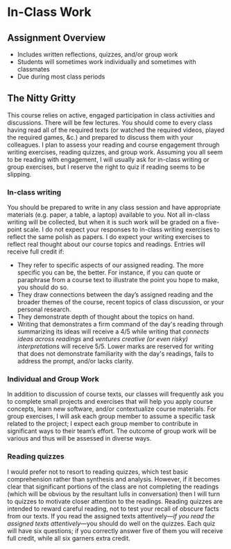 # In-Class Work

## Assignment Overview

+ Includes written reflections, quizzes, and/or group work
+ Students will sometimes work individually and sometimes with classmates
+ Due during most class periods

## The Nitty Gritty

This course relies on active, engaged participation in class activities and discussions. There will be few lectures. You should come to every class having read all of the required texts (or watched the required videos, played the required games, &c.) and prepared to discuss them with your colleagues. I plan to assess your reading and course engagement through writing exercises, reading quizzes, and group work. Assuming you all seem to be reading with engagement, I will usually ask for in-class writing or group exercises, but I reserve the right to quiz if reading seems to be slipping.

### In-class writing

You should be prepared to write in any class session and have appropriate materials (e.g. paper, a table, a laptop) available to you. Not all in-class writing will be collected, but when it is such work will be graded on a five-point scale. I do not expect your responses to in-class writing exercises to reflect the same polish as papers. I do expect your writing exercises to reflect real thought about our course topics and readings. Entries will receive full credit if:
    
+ They refer to specific aspects of our assigned reading. The more specific you can be, the better. For instance, if you can quote or paraphrase from a course text to illustrate the point you hope to make, you should do so.
+ They draw connections between the day’s assigned reading and the broader themes of the course, recent topics of class discussion, or your personal research.
+ They demonstrate depth of thought about the topics on hand.  
+ Writing that demonstrates a firm command of the day's reading through summarizing its ideas will receive a 4/5 while writing that *connects ideas across readings* and *ventures creative (or even risky) interpretations* will receive 5/5. Lower marks are reserved for writing that does not demonstrate familiarity with the day's readings, fails to address the prompt, and/or lacks clarity.

### Individual and Group Work

In addition to discussion of course texts, our classes will frequently ask you to complete small projects and exercises that will help you apply course concepts, learn new software, and/or contextualize course materials. For group exercises, I will ask each group member to assume a specific task related to the project; I expect each group member to contribute in significant ways to their team’s effort. The outcome of group work will be various and thus will be assessed in diverse ways.

### Reading quizzes

I would prefer not to resort to reading quizzes, which test basic comprehension rather than synthesis and analysis. However, if it becomes clear that significant portions of the class are not completing the readings (which will be obvious by the resultant lulls in conversation) then I will turn to quizzes to motivate closer attention to the readings. Reading quizzes are intended to reward careful reading, not to test your recall of obscure facts from our texts. If you read the assigned texts attentively—*if you read the assigned texts attentively*—you should do well on the quizzes. Each quiz will have six questions; if you correctly answer five of them you will receive full credit, while all six garners extra credit.